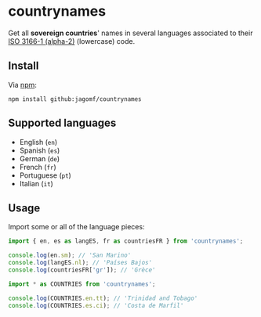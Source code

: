 # countrynames

Get all **sovereign countries**' names in several languages associated to their [ISO 3166-1 (alpha-2)](https://en.wikipedia.org/wiki/ISO_3166-1_alpha-2) (lowercase) code.

## Install

Via [npm](npmjs.org):

```shell
npm install github:jagomf/countrynames
```

## Supported languages

* English (`en`)
* Spanish (`es`)
* German (`de`)
* French (`fr`)
* Portuguese (`pt`)
* Italian (`it`)

## Usage

Import some or all of the language pieces:

```javascript
import { en, es as langES, fr as countriesFR } from 'countrynames';

console.log(en.sm); // 'San Marino'
console.log(langES.nl); // 'Países Bajos'
console.log(countriesFR['gr']); // 'Grèce'
```
```javascript
import * as COUNTRIES from 'countrynames';

console.log(COUNTRIES.en.tt); // 'Trinidad and Tobago'
console.log(COUNTRIES.es.ci); // 'Costa de Marfil'
```

